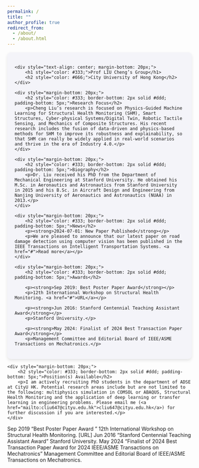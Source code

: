 ```yaml
---
permalink: /
title: ""
author_profile: true
redirect_from: 
  - /about/
  - /about.html
---
```

<div style="font-family: Arial, sans-serif; max-width: 800px; margin: auto; background-color: #f4f4f9; padding: 20px; border-radius: 10px; box-shadow: 0 4px 8px rgba(0, 0, 0, 0.1);">

    <div style="text-align: center; margin-bottom: 20px;">
        <h1 style="color: #333;">Prof LIU Cheng’s Group</h1>
        <h2 style="color: #666;">City University of Hong Kong</h2>
    </div>

    <div style="margin-bottom: 20px;">
        <h2 style="color: #333; border-bottom: 2px solid #ddd; padding-bottom: 5px;">Research Focus</h2>
        <p>Cheng Liu’s research is focused on Physics-Guided Machine Learning for Structural Health Monitoring (SHM), Smart Structures, Cyber-physical Systems/Digital Twin, Robotic Tactile Sensing, and Mechanics of Composite Structures. His recent research includes the fusion of data-driven and physics-based methods for SHM to improve its robustness and explainability, so that SHM can really be widely applied in real-world scenarios and thrive in the era of Industry 4.0.</p>
    </div>

    <div style="margin-bottom: 20px;">
        <h2 style="color: #333; border-bottom: 2px solid #ddd; padding-bottom: 5px;">Biography</h2>
        <p>Dr. Liu received his PhD from the Department of Mechanical Engineering at Stanford University. He obtained his M.Sc. in Aeronautics and Astronautics from Stanford University in 2015 and his B.Sc. in Aircraft Design and Engineering from Nanjing University of Aeronautics and Astronautics (NUAA) in 2013.</p>
    </div>

    <div style="margin-bottom: 20px;">
        <h2 style="color: #333; border-bottom: 2px solid #ddd; padding-bottom: 5px;">News</h2>
        <p><strong>2024-07-01: New Paper Published</strong></p>
        <p>We are pleased to announce that our latest paper on road damage detection using computer vision has been published in the IEEE Transactions on Intelligent Transportation Systems. <a href="#">Read more</a></p>
    </div>

    <div style="margin-bottom: 20px;">
        <h2 style="color: #333; border-bottom: 2px solid #ddd; padding-bottom: 5px;">Awards</h2>
    
        <p><strong>Sep 2019: Best Poster Paper Award</strong></p>
        <p>12th International Workshop on Structural Health Monitoring. <a href="#">URL</a></p>
    
        <p><strong>Jun 2016: Stanford Centennial Teaching Assistant Award</strong></p>
        <p>Stanford University.</p>
    
        <p><strong>May 2024: Finalist of 2024 Best Transaction Paper Award</strong></p>
        <p>Management Committee and Editorial Board of IEEE/ASME Transactions on Mechatronics.</p>
</div>

    <div style="margin-bottom: 20px;">
        <h2 style="color: #333; border-bottom: 2px solid #ddd; padding-bottom: 5px;">Position(s) Available</h2>
        <p>I am actively recruiting PhD students in the department of ADSE at CityU HK. Potential research areas include but are not limited to the following: multiphysics simulation in COMSOL or ABAQUS, Structural Health Monitoring and the application of deep learning or transfer learning in engineering problems. Please email me (<a href="mailto:cliu647@cityu.edu.hk">cliu647@cityu.edu.hk</a>) for further discussion if you are interested.</p>
    </div>

</div>

Sep 2019 “Best Poster Paper Award ” 12th International Workshop on Structural Health Monitoring. [URL]
Jun 2016 “Stanford Centennial Teaching Assistant Award” Stanford University.
May 2024 “Finalist of 2024 Best Transaction Paper Award for 2024 IEEE/ASME Transactions on Mechatronics” Management Committee and Editorial Board of IEEE/ASME Transactions on Mechatronics.


